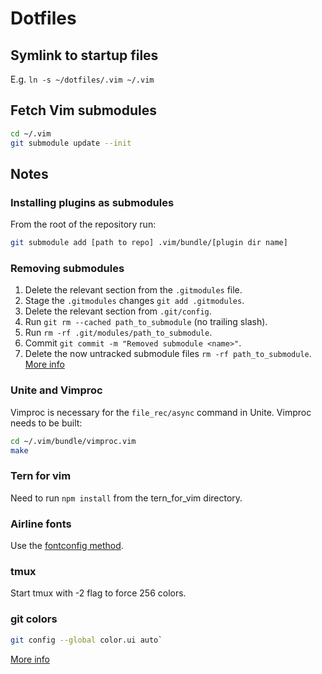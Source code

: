 # Dotfiles

## Symlink to startup files
E.g. `ln -s ~/dotfiles/.vim ~/.vim`

## Fetch Vim submodules
```bash
cd ~/.vim
git submodule update --init
```

## Notes

### Installing plugins as submodules
From the root of the repository run:
```bash
git submodule add [path to repo] .vim/bundle/[plugin dir name]
```
### Removing submodules
1. Delete the relevant section from the `.gitmodules` file.
2. Stage the `.gitmodules` changes `git add .gitmodules`.
3. Delete the relevant section from `.git/config`.
4. Run `git rm --cached path_to_submodule` (no trailing slash).
5. Run `rm -rf .git/modules/path_to_submodule`.
6. Commit `git commit -m "Removed submodule <name>"`.
7. Delete the now untracked submodule files `rm -rf path_to_submodule`.
[More info](http://stackoverflow.com/questions/1260748/how-do-i-remove-a-git-submodule)

### Unite and Vimproc
Vimproc is necessary for the `file_rec/async` command in Unite. Vimproc needs to be built:
```bash
cd ~/.vim/bundle/vimproc.vim
make
```
### Tern for vim
Need to run `npm install` from the tern_for_vim directory.

### Airline fonts
Use the [fontconfig method](http://askubuntu.com/questions/283908/how-can-i-install-and-use-powerline-plugin).

### tmux
Start tmux with -2 flag to force 256 colors.

### git colors
```bash
git config --global color.ui auto` 
```
[More info](http://stackoverflow.com/questions/10998792/how-to-color-the-git-console-in-ubuntu)


